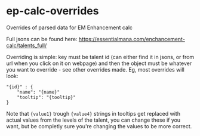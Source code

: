 # ep-calc-overrides
Overrides of parsed data for EM Enhancement calc

Full jsons can be found here: https://essentialmana.com/enchancement-calc/talents_full/

Overriding is simple: key must be talent id (can either find it in jsons, or from url when you click on it on webpage) and then the object must be whatever you want to override - see other overrides made.
Eg, most overrides will look:

    "{id}" : {
        "name": "{name}"
        "tooltip": "{tooltip}"
    }
    
Note that `{value1}` trough `{value4}` strings in tooltips get replaced with actual values from the levels of the talent, 
you can change these if you want, but be completly sure you're changing the values to be more correct.
